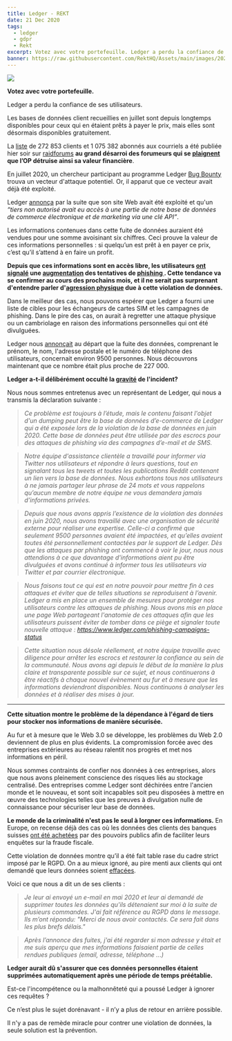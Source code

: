 ```yaml
---
title: Ledger - REKT
date: 21 Dec 2020
tags:
  - ledger
  - gdpr
  - Rekt
excerpt: Votez avec votre portefeuille. Ledger a perdu la confiance de ses utilisateurs. Les bases de données client recueillies en juillet sont depuis longtemps disponibles pour ceux qui en étaient prêts à payer le prix, mais elles sont désormais disponibles gratuitement.
banner: https://raw.githubusercontent.com/RektHQ/Assets/main/images/2020/12/header-3.jpg
---
```


![](https://raw.githubusercontent.com/RektHQ/Assets/main/images/2020/12/header-3.jpg)

**Votez avec votre portefeuille.**

Ledger a perdu la confiance de ses utilisateurs.

Les bases de données client recueillies en juillet sont depuis longtemps disponibles pour ceux qui en étaient prêts à payer le prix, mais elles sont désormais disponibles gratuitement.

La [liste](https://pastebin.com/pBED4Pe5) de 272 853 clients et 1 075 382 abonnés aux courriels a été publiée hier soir sur [raidforums](https://raidforums.com/Thread-LEDGER-com-Full-1KK-Emails-272k-Full-Info-Orders) **au grand désarroi des forumeurs qui se [plaignent](https://twitter.com/cryptonator1337/status/1340917978766991363?s=20) que l’OP détruise ainsi sa valeur financière**.

En juillet 2020, un chercheur participant au programme Ledger [Bug Bounty](https://donjon.ledger.com/bounty/) trouva un vecteur d'attaque potentiel. Or, il apparut que ce vecteur avait déjà été exploité.

Ledger [annonça](https://www.ledger.com/addressing-the-july-2020-e-commerce-and-marketing-data-breach) par la suite que son site Web avait été exploité et qu'un _“tiers non autorisé avait eu accès à une partie de notre base de données de commerce électronique et de marketing via une clé API”_.

Les informations contenues dans cette fuite de données auraient été vendues pour une somme avoisinant six chiffres. Ceci prouve la valeur de ces informations personnelles : si quelqu’un est prêt à en payer ce prix, c’est qu’il s’attend à en faire un profit.

**Depuis que ces informations sont en accès libre, les utilisateurs [ont signalé](https://twitter.com/thecryptomonk/status/1340973317461860352?s=20) une [augmentation](https://twitter.com/JimmyMcShill/status/1340935239959535618?s=20) des tentatives de [phishing ](https://twitter.com/bneiluj/status/1340787535128260615?s=20). Cette tendance va se confirmer au cours des prochains mois, et il ne serait pas surprenant d'entendre parler d'[agression physique](https://twitter.com/rikuraisanen/status/1340970430920843265?s=20) due à cette violation de données.**

Dans le meilleur des cas, nous pouvons espérer que Ledger a fourni une liste de cibles pour les échangeurs de cartes SIM et les campagnes de phishing. Dans le pire des cas, on aurait à regretter une attaque physique ou un cambriolage en raison des informations personnelles qui ont été divulguées.

Ledger nous [annonçait](https://support.ledger.com/hc/en-us/articles/360015559320-E-commerce-and-Marketing-data-breach-FAQ) au départ que la fuite des données, comprenant le prénom, le nom, l'adresse postale et le numéro de téléphone des utilisateurs, concernait environ 9500 personnes. Nous découvrons maintenant que ce nombre était plus proche de 227 000.

**Ledger a-t-il délibérément occulté la [gravité](https://twitter.com/0xdev0/status/1340948447784931328?s=20) de l'incident?**

Nous nous sommes entretenus avec un représentant de Ledger, qui nous a transmis la déclaration suivante :

> _Ce problème est toujours à l’étude, mais le contenu faisant l'objet d'un dumping peut être la base de données d’e-commerce de Ledger qui a été exposée lors de la violation de la base de données en juin 2020. Cette base de données peut être utilisée par des escrocs pour des attaques de phishing via des campagnes d’e-mail et de SMS._

> _Notre équipe d'assistance clientèle a travaillé pour informer via Twitter nos utilisateurs et répondre à leurs questions, tout en signalant tous les tweets et toutes les publications Reddit contenant un lien vers la base de données. Nous exhortons tous nos utilisateurs à ne jamais partager leur phrase de 24 mots et vous rappelons qu’aucun membre de notre équipe ne vous demandera jamais d’informations privées._

> _Depuis que nous avons appris l’existence de la violation des données en juin 2020, nous avons travaillé avec une organisation de sécurité externe pour réaliser une expertise. Celle-ci a confirmé que seulement 9500 personnes avaient été impactées, et qu’elles avaient toutes été personnellement contactées par le support de Ledger. Dès que les attaques par phishing ont commencé à voir le jour, nous nous attendions à ce que davantage d'informations aient pu être divulguées et avons continué à informer tous les utilisateurs via Twitter et par courrier électronique._

> _Nous faisons tout ce qui est en notre pouvoir pour mettre fin à ces attaques et éviter que de telles situations se reproduisent à l’avenir. Ledger a mis en place un ensemble de mesures pour protéger nos utilisateurs contre les attaques de phishing. Nous avons mis en place une page Web partageant l'anatomie de ces attaques afin que les utilisateurs puissent éviter de tomber dans ce piège et signaler toute nouvelle attaque : https://www.ledger.com/phishing-campaigns-status_

> _Cette situation nous désole réellement, et notre équipe travaille avec diligence pour arrêter les escrocs et restaurer la confiance au sein de la communauté. Nous avons agi depuis le début de la manière la plus claire et transparente possible sur ce sujet, et nous continuerons à être réactifs à chaque nouvel évènement au fur et à mesure que les informations deviendront disponibles. Nous continuons à analyser les données et à réaliser des mises à jour._

---

**Cette situation montre le problème de la dépendance à l'égard de tiers pour stocker nos informations de manière sécurisée.**

Au fur et à mesure que le Web 3.0 se développe, les problèmes du Web 2.0 deviennent de plus en plus évidents. La compromission forcée avec des entreprises extérieures au réseau ralentit nos progrès et met nos informations en péril.

Nous sommes contraints de confier nos données à ces entreprises, alors que nous avons pleinement conscience des risques liés au stockage centralisé. Des entreprises comme Ledger sont déchirées entre l'ancien monde et le nouveau, et sont soit incapables soit peu disposées à mettre en œuvre des technologies telles que les preuves à divulgation nulle de connaissance pour sécuriser leur base de données.

**Le monde de la criminalité n'est pas le seul à lorgner ces informations.** En Europe, on recense déjà des cas où les données des clients des banques suisses [ont été achetées](https://www.theguardian.com/business/2010/feb/01/angela-merkel-swiss-data-tax-evaders) par des pouvoirs publics afin de faciliter leurs enquêtes sur la fraude fiscale. 

Cette violation de données montre qu’il a été fait table rase du cadre strict imposé par le RGPD. On a au mieux ignoré, au pire menti aux clients qui ont demandé que leurs données soient [effacées](https://twitter.com/NoomDynamite/status/1340756626916204544?s=20).

Voici ce que nous a dit un de ses clients :

> _Je leur ai envoyé un e-mail en mai 2020 et leur ai demandé de supprimer toutes les données qu'ils détenaient sur moi à la suite de plusieurs commandes. J'ai fait référence au RGPD dans le message. Ils m’ont répondu: "Merci de nous avoir contactés. Ce sera fait dans les plus brefs délais."_

> _Après l’annonce des fuites, j'ai été regarder si mon adresse y était et me suis aperçu que mes informations faisaient partie de celles rendues publiques (email, adresse, téléphone ...)_

**Ledger aurait dû s'assurer que ces données personnelles étaient supprimées automatiquement après une période de temps préétablie.**

Est-ce l'incompétence ou la malhonnêteté qui a poussé Ledger à ignorer ces requêtes ?

Ce n’est plus le sujet dorénavant - il n’y a plus de retour en arrière possible.

Il n'y a pas de remède miracle pour contrer une violation de données, la seule solution est la prévention.
